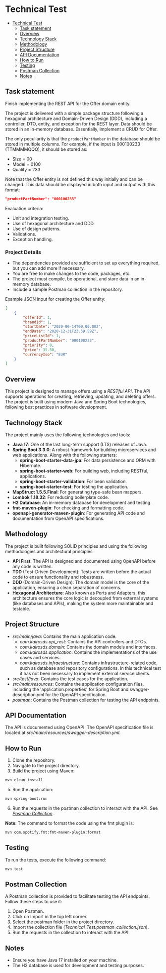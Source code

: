 # Technical Test

- [Technical Test](#technical-test)
    * [Task statement](#task-statement)
    * [Overview](#overview)
    * [Technology Stack](#technology-stack)
    * [Methodology](#methodology)
    * [Project Structure](#project-structure)
    * [API Documentation](#api-documentation)
    * [How to Run](#how-to-run)
    * [Testing](#testing)
    * [Postman Collection](#postman-collection)
    * [Notes](#notes)

## Task statement

Finish implementing the REST API for the Offer domain entity.

The project is delivered with a simple package structure following a hexagonal architecture and Domain-Driven Design (DDD), including a controller, DTO, entity, and exception for the REST layer. Data should be stored in an in-memory database. Essentially, implement a CRUD for Offer.

The only peculiarity is that the `productPartNumber` in the database should be stored in multiple columns. For example, if the input is 000100233 (TTMMMMQQQ), it should be stored as:

- Size = 00
- Model = 0100
- Quality = 233

Note that the Offer entity is not defined this way initially and can be changed. This data should be displayed in both input and output with this format:

```json
"productPartNumber": "000100233"
```

Evaluation criteria:
* Unit and integration testing. 
* Use of hexagonal architecture and DDD. 
* Use of design patterns. 
* Validations. 
* Exception handling.

### Project Details

* The dependencies provided are sufficient to set up everything required, but you can add more if necessary.
* You are free to make changes to the code, packages, etc.
* The project must compile, be operational, and store data in an in-memory database.
* Include a sample Postman collection in the repository.

Example JSON input for creating the Offer entity:

```json
[
    {
        "offerId": 1,
        "brandId": 1,
        "startDate": "2020-06-14T00.00.00Z",
        "endDate": "2020-12-31T23.59.59Z",
        "priceListId": 1,
        "productPartNumber": "000100233",
        "priority": 0,
        "price": 35.50,
        "currencyIso": "EUR"
    }
]
```

## Overview

This project is designed to manage offers using a _RESTful API_. The API supports operations for creating, retrieving, updating, and deleting offers. The project is built using modern Java and Spring Boot technologies, following best practices in software development.

## Technology Stack

The project mainly uses the following technologies and tools:

* **Java 17**: One of the last long-term support (LTS) releases of Java. 
* **Spring Boot 3.3.0**: A robust framework for building microservices and web applications. Along with the following starters:
  * **spring-boot-starter-data-jpa**: For data persistence and ORM with Hibernate. 
  * **spring-boot-starter-web**: For building web, including RESTful, applications. 
  * **spring-boot-starter-validation**: For bean validation. 
  * **spring-boot-starter-test**: For testing the application. 
* **MapStruct 1.5.5.Final**: For generating type-safe bean mappers. 
* **Lombok 1.18.32**: For reducing boilerplate code. 
* **H2 Database**: An in-memory database for development and testing. 
* **fmt-maven-plugin**: For checking and formatting code. 
* **openapi-generator-maven-plugin**: For generating API code and documentation from OpenAPI specifications.

## Methodology

The project is built following SOLID principles and using the following methodologies and architectural principles:
* **API First**: The API is designed and documented using OpenAPI before any code is written. 
* **TDD** (Test-Driven Development): Tests are written before the actual code to ensure functionality and robustness. 
* **DDD** (Domain-Driven Design): The domain model is the core of the application, ensuring a clean separation of concerns. 
* **Hexagonal Architecture**: Also known as Ports and Adapters, this architecture ensures the core logic is decoupled from external systems (like databases and APIs), making the system more maintainable and testable.

## Project Structure

* _src/main/java_: Contains the main application code.
  * _com.kairosds.api_rest_: Contains the API controllers and DTOs. 
  * _com.kairosds.domain_: Contains the domain models and interfaces. 
  * _com.kairosds.application_: Contains the implementations of the use cases and services. 
  * _com.kairosds.infraestructure_: Contains infrastructure-related code, such as database and repository configurations. In this technical test it has not been necessary to implement external service clients.
* _src/test/java_: Contains the test cases for the application. 
* _src/main/resources_: Contains the application configuration files, including the 'application.properties' for Spring Boot and swagger-description.yml for the OpenAPI specification.
* _postman_: Contains the Postman collection for testing the API endpoints.

## API Documentation

The API is documented using OpenAPI. The OpenAPI specification file is located at _src/main/resources/swagger-description.yml_.

## How to Run

1. Clone the repository.
2. Navigate to the project directory.
3. Build the project using Maven: 
```bash
mvn clean install
```
5. Run the application: 
```bash
mvn spring-boot:run
```
6. Run the requests in the postman collection to interact with the API. See _[Postman Collection](#postman-collection)_.

**Note**: The command to format the code using the fmt plugin is:
```bash
mvn com.spotify.fmt:fmt-maven-plugin:format
```

## Testing

To run the tests, execute the following command: 
```bash
mvn test
```

## Postman Collection

A Postman collection is provided to facilitate testing the API endpoints. Follow these steps to use it:

1. Open Postman.
2. Click on Import in the top left corner.
3. Select the postman folder in the project directory.
4. Import the collection file (_Technical_Test.postman_collection.json_).
5. Run the requests in the collection to interact with the API.

## Notes

* Ensure you have Java 17 installed on your machine.
* The H2 database is used for development and testing purposes.
